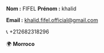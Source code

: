 **Nom :** FIFEL
**Prénom :** khalid

**Email :** khalid.fifel.official@gmail.com 

 :telephone_receiver: +212682318296

 :earth_africa: **Morroco**
